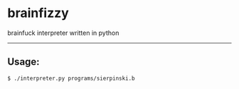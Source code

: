 # brainfizzy
brainfuck interpreter written in python
___

## Usage:
```bash
$ ./interpreter.py programs/sierpinski.b
```
